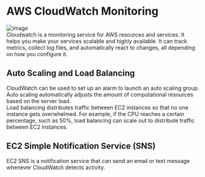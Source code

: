 # AWS CloudWatch Monitoring
![image](https://user-images.githubusercontent.com/88166874/132838647-78873ea4-51c1-410a-95cf-8bc5ca1cc5f7.png)  
Cloudwatch is a monitoring service for AWS resources and services. It helps you make your services scalable and highly available. It can track metrics, collect log files, and automatically react to changes, all depending on how you configure it.  
## Auto Scaling and Load Balancing
CloudWatch can be used to set up an alarm to launch an auto scaling group. Auto scaling automatically adjusts the amount of computational resources based on the server load.  
Load balancing distributes traffic between EC2 instances so that no one instance gets overwhelmed. For example, if the CPU reaches a certain percentage, such as 50%, load balancing can scale out to distribute traffic between EC2 instances.  
## EC2 Simple Notification Service (SNS)
EC2 SNS is a notification service that can send an email or text message whenever CloudWatch detects activity.  
